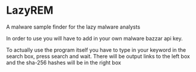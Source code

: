 # LazyREM
A malware sample finder for the lazy malware analysts

In order to use you will have to add in your own malware bazzar api key.

To actually use the program itself you have to type in your keyword in the search box, press search and wait. There will be output links to the left box and the sha-256 hashes will be in the right box
